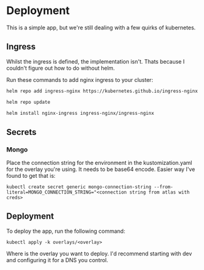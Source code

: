 # Deployment

This is a simple app, but we're still dealing with a few quirks of kubernetes.

## Ingress

Whilst the ingress is defined, the implementation isn't. Thats because I couldn't figure out how to do without helm.

Run these commands to add nginx ingress to your cluster:


```bash
helm repo add ingress-nginx https://kubernetes.github.io/ingress-nginx

helm repo update

helm install nginx-ingress ingress-nginx/ingress-nginx
```

## Secrets

### Mongo

Place the connection string for the environment in the kustomization.yaml for the overlay you're using. It needs to be base64 encode. Easier way I've found to get that is:

```kubectl create secret generic mongo-connection-string --from-literal=MONGO_CONNECTION_STRING="<connection string from atlas with creds>```

## Deployment

To deploy the app, run the following command:

```kubectl apply -k overlays/<overlay>```

Where <overlay> is the overlay you want to deploy. I'd recommend starting with dev and configuring it for a DNS you control.
